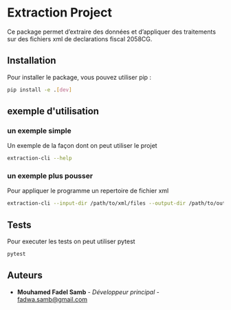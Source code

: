 # Extraction Project

Ce package permet d’extraire des données et d’appliquer des traitements sur des fichiers xml de declarations fiscal 2058CG.

## Installation

Pour installer le package, vous pouvez utiliser pip :

```sh
pip install -e .[dev]
```
## exemple d'utilisation

### un exemple simple

Un exemple de la façon dont on peut utiliser le projet


```sh
extraction-cli --help
```

### un exemple plus pousser

Pour appliquer le programme un repertoire de fichier xml

```sh
extraction-cli --input-dir /path/to/xml/files --output-dir /path/to/output
```

## Tests

Pour executer les tests on peut utiliser pytest

```sh
pytest
```

## Auteurs

- **Mouhamed Fadel Samb** - *Développeur principal* - [fadwa.samb@gmail.com](mailto:fadwa.samb@gmail.com)
